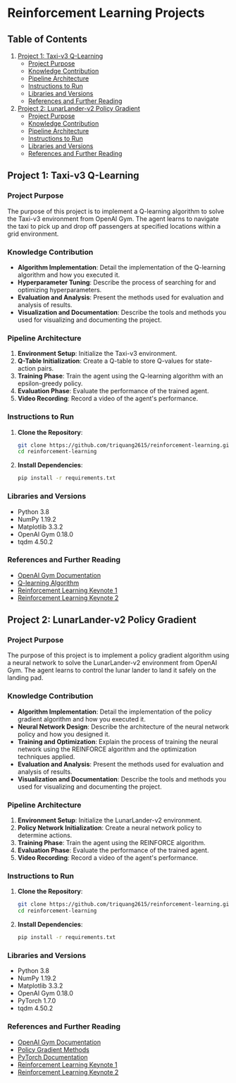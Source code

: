 # Reinforcement Learning Projects

## Table of Contents
1. [Project 1: Taxi-v3 Q-Learning](#project-1-taxi-v3-q-learning)
    - [Project Purpose](#project-purpose)
    - [Knowledge Contribution](#knowledge-contribution)
    - [Pipeline Architecture](#pipeline-architecture)
    - [Instructions to Run](#instructions-to-run)
    - [Libraries and Versions](#libraries-and-versions)
    - [References and Further Reading](#references-and-further-reading)
2. [Project 2: LunarLander-v2 Policy Gradient](#project-2-lunarlander-v2-policy-gradient)
    - [Project Purpose](#project-purpose-1)
    - [Knowledge Contribution](#knowledge-contribution-1)
    - [Pipeline Architecture](#pipeline-architecture-1)
    - [Instructions to Run](#instructions-to-run-1)
    - [Libraries and Versions](#libraries-and-versions-1)
    - [References and Further Reading](#references-and-further-reading-1)

## Project 1: Taxi-v3 Q-Learning

### Project Purpose
The purpose of this project is to implement a Q-learning algorithm to solve the Taxi-v3 environment from OpenAI Gym. The agent learns to navigate the taxi to pick up and drop off passengers at specified locations within a grid environment.

### Knowledge Contribution
- **Algorithm Implementation**: Detail the implementation of the Q-learning algorithm and how you executed it.
- **Hyperparameter Tuning**: Describe the process of searching for and optimizing hyperparameters.
- **Evaluation and Analysis**: Present the methods used for evaluation and analysis of results.
- **Visualization and Documentation**: Describe the tools and methods you used for visualizing and documenting the project.

### Pipeline Architecture
1. **Environment Setup**: Initialize the Taxi-v3 environment.
2. **Q-Table Initialization**: Create a Q-table to store Q-values for state-action pairs.
3. **Training Phase**: Train the agent using the Q-learning algorithm with an epsilon-greedy policy.
4. **Evaluation Phase**: Evaluate the performance of the trained agent.
5. **Video Recording**: Record a video of the agent's performance.

### Instructions to Run
1. **Clone the Repository**:
    ```bash
    git clone https://github.com/triquang2615/reinforcement-learning.git
    cd reinforcement-learning
    ```

2. **Install Dependencies**:
    ```bash
    pip install -r requirements.txt
    ```

### Libraries and Versions
- Python 3.8
- NumPy 1.19.2
- Matplotlib 3.3.2
- OpenAI Gym 0.18.0
- tqdm 4.50.2

### References and Further Reading
- [OpenAI Gym Documentation](https://gym.openai.com/docs/)
- [Q-learning Algorithm](https://en.wikipedia.org/wiki/Q-learning)
- [Reinforcement Learning Keynote 1](link-to-your-pdf1.pdf)
- [Reinforcement Learning Keynote 2](link-to-your-pdf2.pdf)

## Project 2: LunarLander-v2 Policy Gradient

### Project Purpose
The purpose of this project is to implement a policy gradient algorithm using a neural network to solve the LunarLander-v2 environment from OpenAI Gym. The agent learns to control the lunar lander to land it safely on the landing pad.

### Knowledge Contribution
- **Algorithm Implementation**: Detail the implementation of the policy gradient algorithm and how you executed it.
- **Neural Network Design**: Describe the architecture of the neural network policy and how you designed it.
- **Training and Optimization**: Explain the process of training the neural network using the REINFORCE algorithm and the optimization techniques applied.
- **Evaluation and Analysis**: Present the methods used for evaluation and analysis of results.
- **Visualization and Documentation**: Describe the tools and methods you used for visualizing and documenting the project.

### Pipeline Architecture
1. **Environment Setup**: Initialize the LunarLander-v2 environment.
2. **Policy Network Initialization**: Create a neural network policy to determine actions.
3. **Training Phase**: Train the agent using the REINFORCE algorithm.
4. **Evaluation Phase**: Evaluate the performance of the trained agent.
5. **Video Recording**: Record a video of the agent's performance.

### Instructions to Run
1. **Clone the Repository**:
    ```bash
    git clone https://github.com/triquang2615/reinforcement-learning.git
    cd reinforcement-learning
    ```

2. **Install Dependencies**:
    ```bash
    pip install -r requirements.txt
    ```

### Libraries and Versions
- Python 3.8
- NumPy 1.19.2
- Matplotlib 3.3.2
- OpenAI Gym 0.18.0
- PyTorch 1.7.0
- tqdm 4.50.2

### References and Further Reading
- [OpenAI Gym Documentation](https://gym.openai.com/docs/)
- [Policy Gradient Methods](https://spinningup.openai.com/en/latest/spinningup/rl_intro3.html)
- [PyTorch Documentation](https://pytorch.org/docs/stable/index.html)
- [Reinforcement Learning Keynote 1](link-to-your-pdf1.pdf)
- [Reinforcement Learning Keynote 2](link-to-your-pdf2.pdf)
